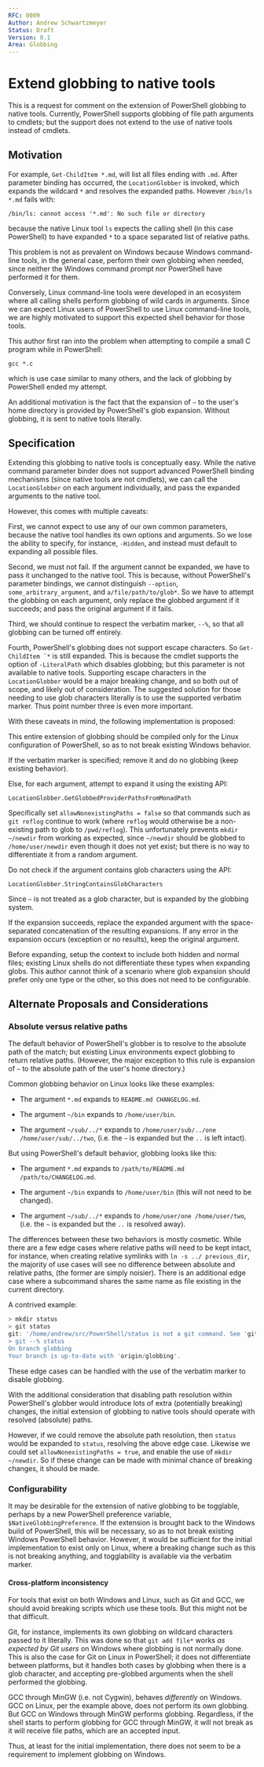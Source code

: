 ```yaml
---
RFC: 0009
Author: Andrew Schwartzmeyer
Status: Draft
Version: 0.1
Area: Globbing
---
```


# Extend globbing to native tools

This is a request for comment on the extension of PowerShell globbing to native tools.
Currently, PowerShell supports globbing of file path arguments to cmdlets;
but the support does not extend to the use of native tools instead of cmdlets.

## Motivation

For example, `Get-ChildItem *.md`, will list all files ending with `.md`.
After parameter binding has occurred, the `LocationGlobber` is invoked,
which expands the wildcard `*` and resolves the expanded paths.
However `/bin/ls *.md` fails with:

    /bin/ls: cannot access '*.md': No such file or directory

because the native Linux tool `ls` expects the calling shell
(in this case PowerShell) to have expanded `*` to a space separated list of relative paths.

This problem is not as prevalent on Windows because Windows command-line tools,
in the general case, perform their own globbing when needed,
since neither the Windows command prompt nor PowerShell have performed it for them.

Conversely, Linux command-line tools were developed in an ecosystem
where all calling shells perform globbing of wild cards in arguments.
Since we can expect Linux users of PowerShell to use Linux command-line tools,
we are highly motivated to support this expected shell behavior for those tools.

This author first ran into the problem when attempting to compile a small C program while in PowerShell:

    gcc *.c

which is use case similar to many others,
and the lack of globbing by PowerShell ended my attempt.

An additional motivation is the fact that the expansion of `~` to the user's home directory
is provided by PowerShell's glob expansion.
Without globbing, it is sent to native tools literally.

## Specification

Extending this globbing to native tools is conceptually easy.
While the native command parameter binder does not support advanced PowerShell binding mechanisms
(since native tools are not cmdlets),
we can call the `LocationGlobber` on each argument individually,
and pass the expanded arguments to the native tool.

However, this comes with multiple caveats:

First, we cannot expect to use any of our own common parameters,
because the native tool handles its own options and arguments.
So we lose the ability to specify, for instance, `-Hidden`,
and instead must default to expanding all possible files.

Second, we must not fail. If the argument cannot be expanded,
we have to pass it unchanged to the native tool.
This is because, without PowerShell's parameter bindings,
we cannot distinguish `--option`, `some_arbitrary_argument`,
and `a/file/path/to/glob*`.
So we have to attempt the globbing on each argument,
only replace the globbed argument if it succeeds;
and pass the original argument if it fails.

Third, we should continue to respect the verbatim marker,
`--%`, so that all globbing can be turned off entirely.

Fourth, PowerShell's globbing does not support escape characters.
So ``Get-ChildItem `*`` is still expanded.
This is because the cmdlet supports the option of `-LiteralPath`
which disables globbing; but this parameter is not available to native tools.
Supporting escape characters in the `LocationGlobber` would be a major breaking change,
and so both out of scope, and likely out of consideration.
The suggested solution for those needing to use glob characters literally
is to use the supported verbatim marker.
Thus point number three is even more important.

With these caveats in mind, the following implementation is proposed:

This entire extension of globbing should be compiled only for the
Linux configuration of PowerShell, so as to not break existing Windows behavior.

If the verbatim marker is specified;
remove it and do no globbing (keep existing behavior).

Else, for each argument, attempt to expand it using the existing API:

    LocationGlobber.GetGlobbedProviderPathsFromMonadPath

Specifically set `allowNonexistingPaths = false` so that commands such as `git reflog`
continue to work (where `reflog` would otherwise be a non-existing path to glob to `/pwd/reflog`).
This unfortunately prevents `mkdir ~/newdir` from working as expected,
since `~/newdir` should be globbed to `/home/user/newdir` even though it does not yet exist;
but there is no way to differentiate it from a random argument.

Do not check if the argument contains glob characters using the API:

    LocationGlobber.StringContainsGlobCharacters

Since `~` is not treated as a glob character, but is expanded by the globbing system.

If the expansion succeeds, replace the expanded argument with the
space-separated concatenation of the resulting expansions.
If any error in the expansion occurs (exception or no results),
keep the original argument.

Before expanding, setup the context to include both hidden and normal files;
existing Linux shells do not differentiate these types when expanding globs.
This author cannot think of a scenario where glob expansion should prefer only one type or the other,
so this does not need to be configurable.

## Alternate Proposals and Considerations

### Absolute versus relative paths

The default behavior of PowerShell's globber is to resolve to the absolute path of the match;
but existing Linux environments expect globbing to return relative paths.
(However, the major exception to this rule is expansion of `~` to
the absolute path of the user's home directory.)

Common globbing behavior on Linux looks like these examples:

- The argument `*.md` expands to `README.md CHANGELOG.md`.

- The argument `~/bin` expands to `/home/user/bin`.

- The argument `~/sub/../*` expands to `/home/user/sub/../one /home/user/sub/../two`,
  (i.e. the `~` is expanded but the `..` is left intact).

But using PowerShell's default behavior, globbing looks like this:

- The argument `*.md` expands to `/path/to/README.md /path/to/CHANGELOG.md`.

- The argument `~/bin` expands to `/home/user/bin`
  (this will not need to be changed).

- The argument `~/sub/../*` expands to `/home/user/one /home/user/two`,
  (i.e. the `~` is expanded but the `..` is resolved away).

The differences between these two behaviors is mostly cosmetic.
While there are a few edge cases where relative paths will need to be kept intact,
for instance, when creating relative symlinks with `ln -s ../ previous_dir`,
the majority of use cases will see no difference between absolute and relative paths,
(the former are simply noisier).
There is an additional edge case where a subcommand shares
the same name as file existing in the current directory.

A contrived example:

```powershell
> mkdir status
> git status
git: '/home/andrew/src/PowerShell/status is not a git command. See 'git --help'.
> git --% status
On branch globbing
Your branch is up-to-date with 'origin/globbing'.
```

These edge cases can be handled with the use of the verbatim marker to disable globbing.

With the additional consideration that disabling path resolution within
PowerShell's globber would introduce lots of extra (potentially breaking) changes,
the initial extension of globbing to native tools should operate with resolved (absolute) paths.

However, if we could remove the absolute path resolution,
then `status` would be expanded to `status`, resolving the above edge case.
Likewise we could set `allowNonexistingPaths = true`,
and enable the use of `mkdir ~/newdir`.
So if these change can be made with minimal chance of breaking changes,
it should be made.

### Configurability

It may be desirable for the extension of native globbing to be togglable,
perhaps by a new PowerShell preference variable, `$NativeGlobbingPreference`.
If the extension is brought back to the Windows build of PowerShell,
this will be necessary, so as to not break existing Windows PowerShell behavior.
However, it would be sufficient for the initial implementation to exist only on Linux,
where a breaking change such as this is not breaking anything,
and togglability is available via the verbatim marker.

#### Cross-platform inconsistency

For tools that exist on both Windows and Linux, such as Git and GCC,
we should avoid breaking scripts which use these tools.
But this might not be that difficult.

Git, for instance, implements its own globbing on wildcard characters passed
to it literally. This was done so that `git add file*` works *as expected by Git users*
on Windows where globbing is not normally done.
This is also the case for Git on Linux in PowerShell;
it does not differentiate between platforms,
but it handles both cases by globbing when there is a glob character,
and accepting pre-globbed arguments when the shell performed the globbing.

GCC through MinGW (i.e. not Cygwin), behaves *differently* on Windows.
GCC on Linux, per the example above, does not perform its own globbing.
But GCC on Windows through MinGW performs globbing.
Regardless, if the shell starts to perform globbing for GCC through MinGW,
it will not break as it will receive file paths,
which are an accepted input.

Thus, at least for the initial implementation,
there does not seem to be a requirement to implement globbing on Windows.
